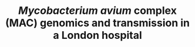 ---
title: "*Mycobacterium avium* complex (MAC) genomics and transmission in a London hospital"
authors: "**van Tonder AJ**, Ellis HC, Churchward CP, Kumar K, Ramadan N, Benson S, **Parkhill J**, Moffatt MF, Loebinger MR, Cookson WO."
journal: 'European Respiratory Journal'
pub_date: '2022-12-14'
pmid: '36517182'
---